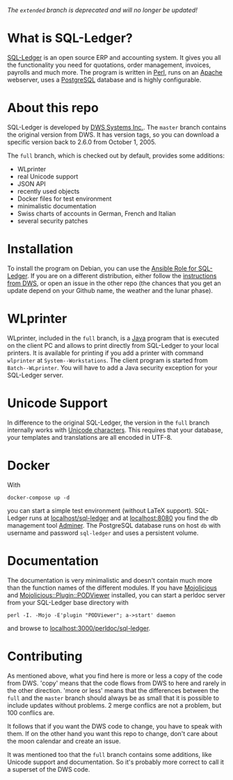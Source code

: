 *The `extended` branch is deprecated and will no longer be updated!*

# What is SQL-Ledger?

[SQL-Ledger](https://sql-ledger.com) is an open source ERP and accounting system. It gives you all the functionality you need for quotations, order management, invoices, payrolls and much more. The program is written in [Perl](https://www.perl.org), runs on an [Apache](https://httpd.apache.org) webserver, uses a [PostgreSQL](https://www.postgresql.org) database and is highly configurable.

# About this repo

SQL-Ledger is developed by [DWS Systems Inc.](https://sql-ledger.com). The `master` branch contains the original version from DWS. It has version tags, so you can download a specific version back to 2.6.0 from October 1, 2005.

The `full` branch, which is checked out by default, provides some additions:

* WLprinter
* real Unicode support
* JSON API
* recently used objects
* Docker files for test environment
* minimalistic documentation
* Swiss charts of accounts in German, French and Italian
* several security patches

# Installation

To install the program on Debian, you can use the [Ansible Role for SQL-Ledger](https://github.com/Tekki/ansible-sql-ledger). If you are on a different distribution, either follow the [instructions from DWS](https://sql-ledger.com/cgi-bin/nav.pl?page=source/readme.txt&title=README), or open an issue in the other repo (the chances that you get an update depend on your Github name, the weather and the lunar phase).

# WLprinter

WLprinter, included in the `full` branch, is a [Java](https://java.com) program that is executed on the client PC and allows to print directly from SQL-Ledger to your local printers. It is available for printing if you add a printer with command `wlprinter` at `System--Workstations`. The client program is started from `Batch--WLprinter`. You will have to add a Java security exception for your SQL-Ledger server.

# Unicode Support

In difference to the original SQL-Ledger, the version in the `full` branch internally works with [Unicode characters](https://perldoc.perl.org/perlunicode.html). This requires that your database, your templates and translations are all encoded in UTF-8.

# Docker

With

    docker-compose up -d

you can start a simple test environment (without LaTeX support). SQL-Ledger runs at [localhost/sql-ledger](http://localhost/sql-ledger) and at [localhost:8080](http://localhost:8080) you find the db management tool [Adminer](https://www.adminer.org). The PostgreSQL database runs on host `db` with username and password `sql-ledger` and uses a persistent volume.

# Documentation

The documentation is very minimalistic and doesn't contain much more than the function names of the different modules. If you have [Mojolicious](https://metacpan.org/pod/Mojolicious) and [Mojolicious::Plugin::PODViewer](https://metacpan.org/pod/Mojolicious::Plugin::PODViewer) installed, you can start a perldoc server from your SQL-Ledger base directory with

    perl -I. -Mojo -E'plugin "PODViewer"; a->start' daemon

and browse to [localhost:3000/perldoc/sql-ledger](http://localhost:3000/perldoc/sql-ledger).

# Contributing

As mentioned above, what you find here is more or less a copy of the code from DWS. 'copy' means that the code flows from DWS to here and rarely in the other direction. 'more or less' means that the differences between the `full` and the `master` branch should always be as small that it is possible to include updates without problems. 2 merge conflics are not a problem, but 100 conflics are.

It follows that if you want the DWS code to change, you have to speak with them. If on the other hand you want this repo to change, don't care about the moon calendar and create an issue.

It was mentioned too that the `full` branch contains some additions, like Unicode support and documentation. So it's probably more correct to call it a superset of the DWS code.
